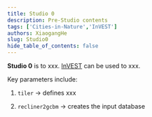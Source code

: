 ```yaml
---
title: Studio 0 
description: Pre-Studio contents
tags: ['Cities-in-Nature','InVEST']
authors: XiaogangHe
slug: Studio0
hide_table_of_contents: false
---
```


**Studio 0** is to xxx. [InVEST](https://naturalcapitalproject.stanford.edu/software/invest) can be used to xxx. 

Key parameters include: 

1. `tiler` → defines xxx

2. `recliner2gcbm` → creates the input database 

